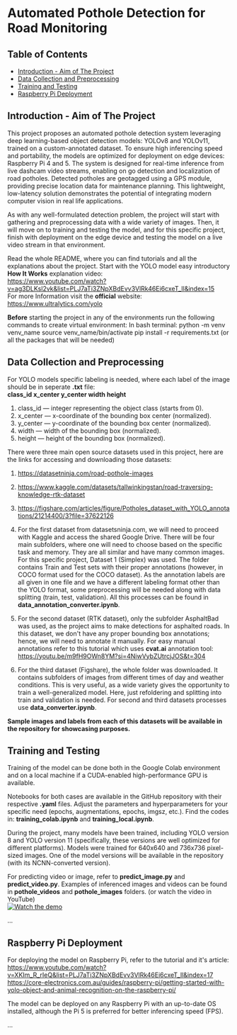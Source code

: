 # Automated Pothole Detection for Road Monitoring

## Table of Contents
- [Introduction - Aim of The Project](#introduction---aim-of-the-project)
- [Data Collection and Preprocessing](#data-collection-and-preprocessing)
- [Training and Testing](#training-and-testing)
- [Raspberry Pi Deployment](#raspberry-pi-deployment)

## Introduction - Aim of The Project
This project proposes an automated pothole detection system leveraging deep learning-based object detection models: YOLOv8 and YOLOv11, trained on a custom-annotated dataset. To ensure high inferencing speed and portability, the models are optimized for deployment on edge devices: Raspberry Pi 4 and 5. The system is designed for real-time inference from live dashcam video streams, enabling on go detection and localization of road potholes. Detected potholes are geotagged using a GPS module, providing precise location data for maintenance planning. This lightweight, low-latency solution demonstrates the potential of integrating modern computer vision in real life applications.

As with any well-formulated detection problem, the project will start with gathering and preprocessing data with a wide variety of images. Then, it will move on to training and testing the model, and for this specific project, finish with deployment on the edge device and testing the model on a live video stream in that environment.

Read the whole README, where you can find tutorials and all the explanations about the project.
Start with the YOLO model easy introductory **How It Works** explanation video: <br>
https://www.youtube.com/watch?v=ag3DLKsl2vk&list=PLJ7aTi3ZNpXBdEvv3VlRk46Ei6cxeT_Il&index=15 <br>
For more Information visit the **official** website: <br>
https://www.ultralytics.com/yolo

**Before** starting the project in any of the environments run the following commands to create virtual environment:
In bash terminal:
python -m venv venv_name
source venv_name/bin/activate
pip install -r requirements.txt (or all the packages that will be needed)

## Data Collection and Preprocessing
For YOLO models specific labeling is needed, where each label of the image should be in seperate **.txt** file: <br>
**class_id x_center y_center width height**
1. class_id — integer representing the object class (starts from 0).
2. x_center — x-coordinate of the bounding box center (normalized).
3. y_center — y-coordinate of the bounding box center (normalized).
4. width — width of the bounding box (normalized).
5. height — height of the bounding box (normalized).

There were three main open source datasets used in this project, here are the links for accessing and downloading those datasets:
1. https://datasetninja.com/road-pothole-images
2. https://www.kaggle.com/datasets/tallwinkingstan/road-traversing-knowledge-rtk-dataset
3. https://figshare.com/articles/figure/Potholes_dataset_with_YOLO_annotations/21214400/3?file=37622126


1. For the first dataset from datasetsninja.com, we will need to proceed with Kaggle and access the shared Google Drive. There will be four main subfolders, where one will need to choose based on the specific task and memory. They are all similar and have many common images. For this specific project, Dataset 1 (Simplex) was used. The folder contains Train and Test sets with their proper annotations (however, in COCO format used for the COCO dataset). As the annotation labels are all given in one file and we have a different labeling format other than the YOLO format, some preprocessing will be needed along with data splitting (train, test, validation). All this processes can be found in **data_annotation_converter.ipynb**.
2. For the second dataset (RTK dataset), only the subfolder AsphaltBad was used, as the project aims to make detections for asphalted roads. In this dataset, we don't have any proper bounding box annotations; hence, we will need to annotate it manually. For easy manual annotations refer to this tutorial which uses **cvat.ai** annotation tool: <br>
https://youtu.be/m9fH9OWn8YM?si=4NiwVybZUtrcjJOS&t=304
3. For the third dataset (Figshare), the whole folder was downloaded. It contains subfolders of images from different times of day and weather conditions. This is very useful, as a wide variety gives the opportunity to train a well-generalized model. Here, just refoldering and splitting into train and validation is needed. For second and third datasets processes use **data_converter.ipynb**.

**Sample images and labels from each of this datasets will be available in the repository for showcasing purposes.**

## Training and Testing
Training of the model can be done both in the Google Colab environment and on a local machine if a CUDA-enabled high-performance GPU is available.

Notebooks for both cases are available in the GitHub repository with their respective **.yaml** files. Adjust the parameters and hyperparameters for your specific need (epochs, augmentations, epochs, imgsz, etc.). Find the codes in:
**training_colab.ipynb** and **training_local.ipynb**.

During the project, many models have been trained, including YOLO version 8 and YOLO version 11 (specifically, these versions are well optimized for different platforms). Models were trained for 640x640 and 736x736 pixel-sized images. One of the model versions will be available in the repository (with its NCNN-converted version).

For predicting video or image, refer to **predict_image.py** and **predict_video.py**.
Examples of inferenced images and videos can be found in **pothole_videos** and **pothole_images** folders. (or watch the video in YouTube) <br>
[![Watch the demo](https://img.youtube.com/vi/nSzvAnHtJfE/0.jpg)](https://www.youtube.com/watch?v=nSzvAnHtJfE)

...

## Raspberry Pi Deployment
For deploying the model on Raspberry Pi, refer to the tutorial and it's article: <br> 
https://www.youtube.com/watch?v=XKIm_R_rIeQ&list=PLJ7aTi3ZNpXBdEvv3VlRk46Ei6cxeT_Il&index=17 <br>
https://core-electronics.com.au/guides/raspberry-pi/getting-started-with-yolo-object-and-animal-recognition-on-the-raspberry-pi/

The model can be deployed on any Raspberry Pi with an up-to-date OS installed, although the Pi 5 is preferred for better inferencing speed (FPS).

...
